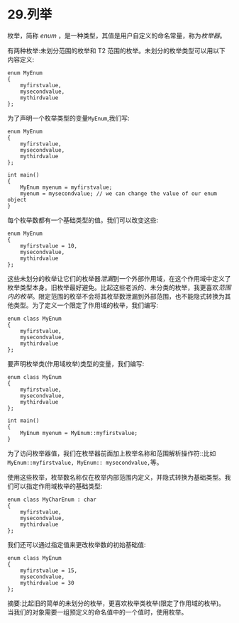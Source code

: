 # 29.列举

枚举，简称 *enum* ，是一种类型，其值是用户自定义的命名常量，称为*枚举器*。

有两种枚举:未划分范围的枚举和 T2 范围的枚举。未划分的枚举类型可以用以下内容定义:

```
enum MyEnum
{
    myfirstvalue,
    mysecondvalue,
    mythirdvalue
};

```

为了声明一个枚举类型的变量`MyEnum`,我们写:

```
enum MyEnum
{
    myfirstvalue,
    mysecondvalue,
    mythirdvalue
};

int main()
{
    MyEnum myenum = myfirstvalue;
    myenum = mysecondvalue; // we can change the value of our enum object
}

```

每个枚举数都有一个基础类型的值。我们可以改变这些:

```
enum MyEnum
{
    myfirstvalue = 10,
    mysecondvalue,
    mythirdvalue
};

```

这些未划分的枚举让它们的枚举器*泄漏*到一个外部作用域，在这个作用域中定义了枚举类型本身。旧枚举最好避免。比起这些老派的、未分类的枚举，我更喜欢*范围内的枚举*。限定范围的枚举不会将其枚举数泄漏到外部范围，也不能隐式转换为其他类型。为了定义一个限定了作用域的枚举，我们编写:

```
enum class MyEnum
{
    myfirstvalue,
    mysecondvalue,
    mythirdvalue
};

```

要声明枚举类(作用域枚举)类型的变量，我们编写:

```
enum class MyEnum
{
    myfirstvalue,
    mysecondvalue,
    mythirdvalue
};

int main()
{
    MyEnum myenum = MyEnum::myfirstvalue;
}

```

为了访问枚举器值，我们在枚举器前面加上枚举名称和范围解析操作符::比如`MyEnum::myfirstvalue, MyEnum:: mysecondvalue,`等。

使用这些枚举，枚举数名称仅在枚举内部范围内定义，并隐式转换为基础类型。我们可以指定作用域枚举的基础类型:

```
enum class MyCharEnum : char
{
    myfirstvalue,
    mysecondvalue,
    mythirdvalue
};

```

我们还可以通过指定值来更改枚举数的初始基础值:

```
enum class MyEnum
{
    myfirstvalue = 15,
    mysecondvalue,
    mythirdvalue = 30
};

```

摘要:比起旧的简单的未划分的枚举，更喜欢枚举类枚举(限定了作用域的枚举)。当我们的对象需要一组预定义的命名值中的一个值时，使用枚举。